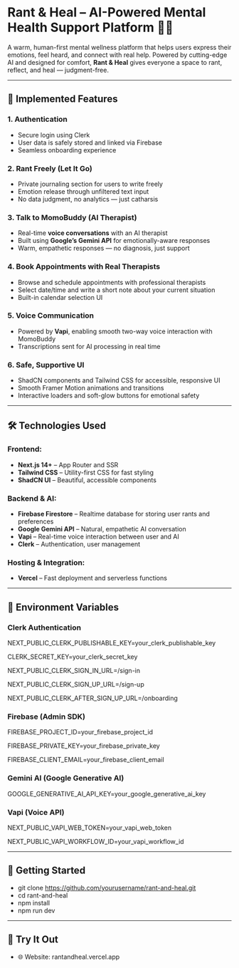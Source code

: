 # Rant & Heal – AI-Powered Mental Health Support Platform 💬🧠

A warm, human-first mental wellness platform that helps users express their emotions, feel heard, and connect with real help. Powered by cutting-edge AI and designed for comfort, **Rant & Heal** gives everyone a space to rant, reflect, and heal — judgment-free.

---

## 🌟 Implemented Features

### 1. Authentication
- Secure login using Clerk
- User data is safely stored and linked via Firebase
- Seamless onboarding experience

### 2. Rant Freely (Let It Go)
- Private journaling section for users to write freely
- Emotion release through unfiltered text input
- No data judgment, no analytics — just catharsis

### 3. Talk to MomoBuddy (AI Therapist)
- Real-time **voice conversations** with an AI therapist
- Built using **Google’s Gemini API** for emotionally-aware responses
- Warm, empathetic responses — no diagnosis, just support

### 4. Book Appointments with Real Therapists
- Browse and schedule appointments with professional therapists
- Select date/time and write a short note about your current situation
- Built-in calendar selection UI

### 5. Voice Communication
- Powered by **Vapi**, enabling smooth two-way voice interaction with MomoBuddy
- Transcriptions sent for AI processing in real time

### 6. Safe, Supportive UI
- ShadCN components and Tailwind CSS for accessible, responsive UI
- Smooth Framer Motion animations and transitions
- Interactive loaders and soft-glow buttons for emotional safety

---

## 🛠 Technologies Used

### Frontend:
- **Next.js 14+** – App Router and SSR
- **Tailwind CSS** – Utility-first CSS for fast styling
- **ShadCN UI** – Beautiful, accessible components

### Backend & AI:
- **Firebase Firestore** – Realtime database for storing user rants and preferences
- **Google Gemini API** – Natural, empathetic AI conversation
- **Vapi** – Real-time voice interaction between user and AI
- **Clerk** – Authentication, user management

### Hosting & Integration:
- **Vercel** – Fast deployment and serverless functions

---
## 🔐 Environment Variables
### Clerk Authentication
NEXT_PUBLIC_CLERK_PUBLISHABLE_KEY=your_clerk_publishable_key

CLERK_SECRET_KEY=your_clerk_secret_key

NEXT_PUBLIC_CLERK_SIGN_IN_URL=/sign-in

NEXT_PUBLIC_CLERK_SIGN_UP_URL=/sign-up

NEXT_PUBLIC_CLERK_AFTER_SIGN_UP_URL=/onboarding

### Firebase (Admin SDK)
FIREBASE_PROJECT_ID=your_firebase_project_id

FIREBASE_PRIVATE_KEY=your_firebase_private_key

FIREBASE_CLIENT_EMAIL=your_firebase_client_email

### Gemini AI (Google Generative AI)
GOOGLE_GENERATIVE_AI_API_KEY=your_google_generative_ai_key

### Vapi (Voice API)

NEXT_PUBLIC_VAPI_WEB_TOKEN=your_vapi_web_token

NEXT_PUBLIC_VAPI_WORKFLOW_ID=your_vapi_workflow_id

---

## 🚀 Getting Started
- git clone https://github.com/yourusername/rant-and-heal.git
- cd rant-and-heal
- npm install
- npm run dev

---
## 💙 Try It Out
- 🌐 Website: rantandheal.vercel.app 
